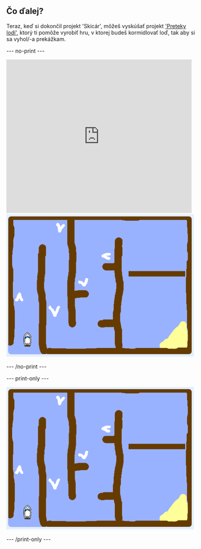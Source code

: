 ## Čo ďalej?

Teraz, keď si dokončil projekt 'Skicár', môžeš vyskúšať projekt ['Preteky lodí'](https://projects.raspberrypi.org/en/projects/boat-race?utm_source=pathway&utm_medium=whatnext&utm_campaign=projects), ktorý ti pomôže vyrobiť hru, v ktorej budeš kormidlovať loď, tak aby si sa vyhol/-a prekážkam.

\--- no-print \---

<div class="scratch-preview">
  <iframe allowtransparency="true" width="485" height="402" src="https://scratch.mit.edu/projects/embed/276662533/?autostart=false" frameborder="0" scrolling="no"></iframe>
  <img src="images/boat_race_demo.png">
</div>

\--- /no-print \---

\--- print-only \---

![boat race demo](images/boat_race_demo.png)

\--- /print-only \---